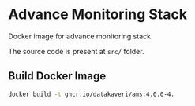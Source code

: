 # Advance Monitoring Stack
Docker image for advance monitoring stack

The source code is present at ``src/`` folder.
## Build Docker Image
```sh
docker build -t ghcr.io/datakaveri/ams:4.0.0-4.
```
